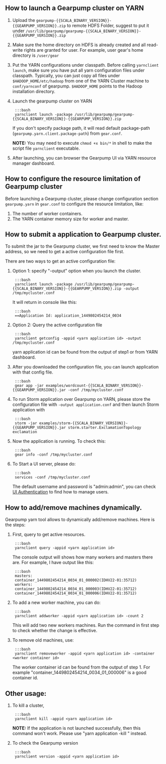 ## How to launch a Gearpump cluster on YARN

1. Upload the `gearpump-{{SCALA_BINARY_VERSION}}-{{GEARPUMP_VERSION}}.zip` to remote HDFS Folder, suggest to put it under `/usr/lib/gearpump/gearpump-{{SCALA_BINARY_VERSION}}-{{GEARPUMP_VERSION}}.zip`

2. Make sure the home directory on HDFS is already created and all read-write rights are granted for user. For example, user gear's home directory is `/user/gear`

3. Put the YARN configurations under classpath.
  Before calling `yarnclient launch`, make sure you have put all yarn configuration files under classpath. Typically, you can just copy all files under `$HADOOP_HOME/etc/hadoop` from one of the YARN Cluster machine to `conf/yarnconf` of gearpump. `$HADOOP_HOME` points to the Hadoop installation directory. 

4. Launch the gearpump cluster on YARN

		:::bash
    	yarnclient launch -package /usr/lib/gearpump/gearpump-{{SCALA_BINARY_VERSION}}-{{GEARPUMP_VERSION}}.zip
    

    If you don't specify package path, it will read default package-path (`gearpump.yarn.client.package-path`) from `gear.conf`.

    **NOTE:** You may need to execute `chmod +x bin/*` in shell to make the script file `yarnclient` executable.
   
5. After launching, you can browser the Gearpump UI via YARN resource manager dashboard.

## How to configure the resource limitation of Gearpump cluster

Before launching a Gearpump cluster, please change configuration section `gearpump.yarn` in `gear.conf` to configure the resource limitation, like:

1. The number of worker containers. 
2. The YARN container memory size for worker and master.

## How to submit a application to Gearpump cluster.

To submit the jar to the Gearpump cluster, we first need to know the Master address, so we need to get
a active configuration file first.

There are two ways to get an active configuration file:

1. Option 1: specify "-output" option when you launch the cluster.

    	:::bash
    	yarnclient launch -package /usr/lib/gearpump/gearpump-{{SCALA_BINARY_VERSION}}-{{GEARPUMP_VERSION}}.zip -output /tmp/mycluster.conf
    

    It will return in console like this:
    
    	:::bash
    	==Application Id: application_1449802454214_0034
    
    

2. Option 2: Query the active configuration file

    	:::bash
    	yarnclient getconfig -appid <yarn application id> -output /tmp/mycluster.conf
    

    yarn application id can be found from the output of step1 or from YARN dashboard.

3. After you downloaded the configuration file, you can launch application with that config file.

    	:::bash
    	gear app -jar examples/wordcount-{{SCALA_BINARY_VERSION}}-{{GEARPUMP_VERSION}}.jar -conf /tmp/mycluster.conf
    
  
4. To run Storm application over Gearpump on YARN, please store the configuration file with `-output application.conf` 
   and then launch Storm application with

    	:::bash
    	storm -jar examples/storm-{{SCALA_BINARY_VERSION}}-{{GEARPUMP_VERSION}}.jar storm.starter.ExclamationTopology exclamation
    
  
5. Now the application is running. To check this:

    	:::bash
    	gear info -conf /tmp/mycluster.conf
    

6. To Start a UI server, please do:
    
    	:::bash
    	services -conf /tmp/mycluster.conf
    
    
    The default username and password is "admin:admin", you can check [UI Authentication](deployment-ui-authentication) to find how to manage users.

   
## How to add/remove machines dynamically.

Gearpump yarn tool allows to dynamically add/remove machines. Here is the steps:

1. First, query to get active resources.

    	:::bash
    	yarnclient query -appid <yarn application id>
    

    The console output will shows how many workers and masters there are. For example, I have output like this:

    	:::bash
    	masters:
    	container_1449802454214_0034_01_000002(IDHV22-01:35712)
    	workers:
    	container_1449802454214_0034_01_000003(IDHV22-01:35712)
    	container_1449802454214_0034_01_000006(IDHV22-01:35712)
   

2. To add a new worker machine, you can do:

    	:::bash
    	yarnclient addworker -appid <yarn application id> -count 2
    

    This will add two new workers machines. Run the command in first step to check whether the change is effective.

3. To remove old machines, use:

    	:::bash
    	yarnclient removeworker -appid <yarn application id> -container <worker container id>
    

    The worker container id can be found from the output of step 1. For example "container_1449802454214_0034_01_000006" is a good container id.

## Other usage:
 
1. To kill a cluster,

    	:::bash
    	yarnclient kill -appid <yarn application id>
    

    **NOTE:** If the application is not launched successfully, then this command won't work. Please use "yarn application -kill <appId>" instead.

2. To check the Gearpump version

    	:::bash
    	yarnclient version -appid <yarn application id>
    

